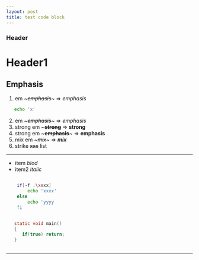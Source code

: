 ```yaml
---
layout: post
title: test code block
---
```


### Header ###

Header1
=======


Emphasis
--------

1. em ~~~*emphasis*~~~ => *emphasis* 
  ~~~bash
     echo 'x'
  ~~~
2. em ~~~_emphasis_~~~ => _emphasis_
3. strong em ~~~**strong**~~ => **strong**
4. strong em ~~~__emphasis__~~~ => __emphasis__
5. mix em ~~~*_mix_*~~~ => **_mix_**
6. strike ~~xxx~~
list
----

 - item *blod*
 - item2 _italic_



~~~bash

    if[-f .\xxxx]
        echo 'xxxx'
    else
        echo 'yyyy
    fi
~~~


~~~c

   static void main()
   {
      if(true) return; 
   }
  
~~~

--------